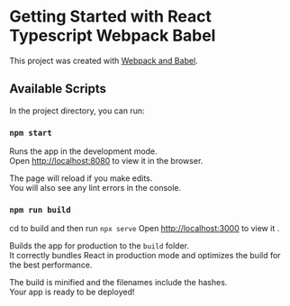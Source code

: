 # Getting Started with React Typescript Webpack Babel

This project was created with [Webpack and Babel](https://github.com/sahebmohammadi/React-Typescript-Webpack-Babel).

## Available Scripts

In the project directory, you can run:

### `npm start`

Runs the app in the development mode.\
Open [http://localhost:8080](http://localhost:8080) to view it in the browser.

The page will reload if you make edits.\
You will also see any lint errors in the console.

### `npm run build`

cd to build
and then run `npx serve`
Open [http://localhost:3000](http://localhost:3000) to view it .

Builds the app for production to the `build` folder.\
It correctly bundles React in production mode and optimizes the build for the best performance.

The build is minified and the filenames include the hashes.\
Your app is ready to be deployed!
